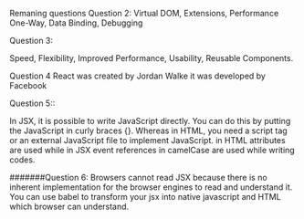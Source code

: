Remaning questions
Question 2: Virtual DOM, Extensions, Performance One-Way, Data Binding, Debugging

Question 3:

Speed, Flexibility, Improved Performance, Usability, Reusable Components.

Question 4 React was created by Jordan Walke it was developed by Facebook

Question 5::

In JSX, it is possible to write JavaScript directly. You can do this by putting the JavaScript in curly braces {}. Whereas in HTML, you need a script tag or an external JavaScript file to implement JavaScript.
in HTML attributes are used while in JSX event references in camelCase are used while writing codes.



#######Question 6: Browsers cannot read JSX because there is no inherent implementation for the browser engines to read and understand it. You can use babel to transform your jsx into native javascript and HTML which browser can understand.
